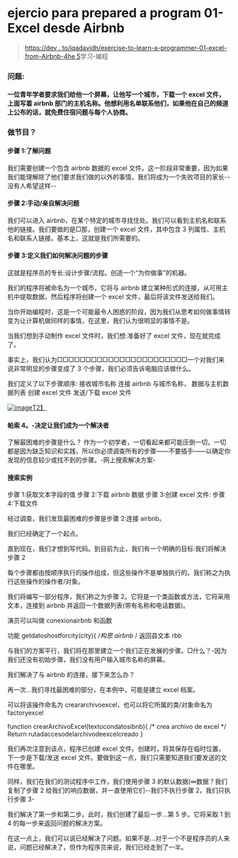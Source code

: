# ejercio para prepared a program 01-Excel desde Airbnb

> [https://dev . to/iqadavidh/exercise-to-learn-a-programmer-01-excel-from-Airbnb-4he 5](https://dev.to/iqdavidh/ejercicio-para-aprender-a-programar-01-excel-desde-airbnb-4he5)学习-编程

### [](#problema)问题:

#### [](#un-youtuber-nos-pide-que-le-demos-una-pantalla-donde-escribas-una-ciudad-y-le-descargue-un-archivo-excel-con-el-nombre-de-los-host-de-departamentos-de-airbnb-quiere-usar-la-lista-para-ponerse-en-contacto-con-ellos-y-negociar-con-cada-uno-sobre-hospedaje-gratis-si-los-anuncia-en-su-canal)一位青年学者要求我们给他一个屏幕，让他写一个城市，下载一个 excel 文件，上面写着 airbnb 部门的主机名称。他想利用名单联系他们，如果他在自己的频道上公布的话，就免费住宿问题与每个人协商。

### [](#c%C3%B3mo-hacer-el-programa)做节目？

#### [](#paso-1-entender-el-problema)步骤 1:了解问题

我们需要创建一个包含 airbnb 数据的 excel 文件。这一阶段非常重要，因为如果我们能理解除了他们要求我们做的以外的事情，我们将成为一个失败项目的家长--没有人希望这样--

#### [](#paso-2-resolver-el-problema-de-forma-manual-personal)步骤 2:手动/亲自解决问题

我们可以进入 airbnb，在某个特定的城市寻找住处。我们可以看到主机名和联系他的链接。我们要做的是□那，创建一个 excel 文件，其中包含 3 列属性、主机名和联系人链接。基本上，这就是我们所需要的。

#### [](#paso-3-definir-las-etapas-de-c%C3%B3mo-resolvemos-el-problema)步骤 3:定义我们如何解决问题的步骤

这就是程序员的专长:设计步骤/流程。创造一个“为你做事”的机器。

我们的程序将被命名为一个城市，它将与 airbnb 建立某种形式的连接，从可用主机中提取数据，然后程序将创建一个 excel 文件，最后将该文件发送给我们。

当你开始编程时，这是一个可能最令人困惑的阶段，因为我们从思考如何做事情转变为让计算机做同样的事情，在这里，我们认为很明显的事情不是。

当我们想到手动制作 excel 文件时，我们想:准备好了 excel 文件，现在就完成了。

事实上，我们认为□□□□□□□□□□□□□□□□□□□□□□□一个对我们来说非常明显的步骤变成了 3 个步骤，我们必须告诉电脑应该做什么。

我们定义了以下步骤顺序:
接收城市名称
连接 airbnb 与城市名称，
数据与主机数据列表
创建 excel 文件
发送/下载 excel 文件

[![image](../Images/08cb5fa1929c7bde14ca10d674699e85.png)T2】](https://res.cloudinary.com/practicaldev/image/fetch/s--MkOLQX1a--/c_limit%2Cf_auto%2Cfl_progressive%2Cq_auto%2Cw_880/http://productividadti.com.mx/blog/2019/bpm_02_memorama1.png)

#### [](#paso-4-decidir-que-paso-vamos-a-resolver)帕索 4。-决定让我们成为一个解决者

了解最困难的步骤是什么？
作为一个初学者，一切看起来都可能压倒一切，一切都是因为缺乏知识和实践，所以你必须调查所有的步骤——不要插手——以确定你发现的信息较少或找不到的步骤。-网上搜索解决方案-

#### [](#ejemplo-de-b%C3%BAsqueda)搜索实例

步骤 1:获取文本字段的值
步骤 2:下载 airbnb 数据
步骤 3:创建 excel 文件:
步骤 4:下载文件

经过调查，我们发现最困难的步骤是步骤 2:连接 airbnb。

我们已经确定了一个起点。

直到现在，我们才想到写代码。到目前为止，我们有一个明确的目标:我们将解决步骤 2

每个步骤都由按顺序执行的操作组成，但这些操作不是单独执行的。我们称之为执行这些操作的操作者/对象。

我们将编写一部分程序，我们称之为步骤 2。它将是一个类函数或方法，它将采用文本，连接到 airbnb 并返回一个数据列表(带有名称和电话数据)。

演员可以叫做 conexionairbnb 和函数

功能 getdatoshostforcity(city){
/*构思 airbnb* /
返回县文本 rbb

与我们的方案平行，我们将在那里建立一个我们正在发展的步骤。□什么？-因为我们还没有初始步骤，我们没有用户输入城市名称的屏幕。

我们解决了与 airbnb 的连接，接下来怎么办？

再一次…我们寻找最困难的部分，在本例中，可能是建立 excel 档案。

可以将该操作命名为 creararchivoexcel，也可以将它所属的类/对象命名为 factoryexcel

function crearArchivoExcel(textocondatosibnb){
/* crea archivo de excel */
Return rutadaccesodelarchivodeexcelcreado
}

我们再次注意到该点，程序已创建 excel 文件。创建时，将其保存在临时位置，下一步是下载/发送 excel 文件。要做到这一点，我们只需要知道我们要发送的文件在哪里。

同样，我们在我们的测试程序中工作，我们使用步骤 3 的默认数据(∞数据？我们复制了步骤 2 给我们的响应数据，并一直使用它们--我们不执行步骤 2，我们只执行步骤 3-

我们解决了第一步和第二步。此时，我们创建了最后一步…第 5 步。它将采取 1 到 4 的每一步来返回问题的解决方案。

在这一点上，我们可以说已经解决了问题。如果不是…对于一个不是程序员的人来说，问题已经解决了，但作为程序员来说，我们已经走到了一半。